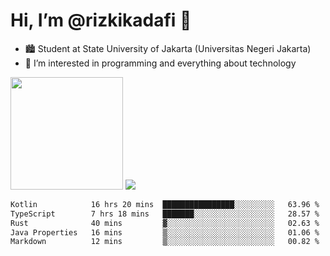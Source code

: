 # Hi, I’m @rizkikadafi 👋
- 🏙 Student at State University of Jakarta (Universitas Negeri Jakarta)
- 👀 I’m interested in programming and everything about technology
<img height="180em" src="https://github-readme-stats.vercel.app/api?username=rizkikadafi&show_icons=true&hide_border=true&&count_private=true&include_all_commits=true" />
<img src="https://github-readme-stats.vercel.app/api/top-langs/?username=rizkikadafi&show_icons=true&hide_border=true&&count_private=true&include_all_commits=true" />

<!--START_SECTION:waka-->

```txt
Kotlin            16 hrs 20 mins  ████████████████░░░░░░░░░   63.96 %
TypeScript        7 hrs 18 mins   ███████░░░░░░░░░░░░░░░░░░   28.57 %
Rust              40 mins         ▓░░░░░░░░░░░░░░░░░░░░░░░░   02.63 %
Java Properties   16 mins         ▒░░░░░░░░░░░░░░░░░░░░░░░░   01.06 %
Markdown          12 mins         ▒░░░░░░░░░░░░░░░░░░░░░░░░   00.82 %
```

<!--END_SECTION:waka-->

<!---
rizkikadafi/rizkikadafi is a ✨ special ✨ repository because its `README.md` (this file) appears on your GitHub profile.
You can click the Preview link to take a look at your changes.
--->
